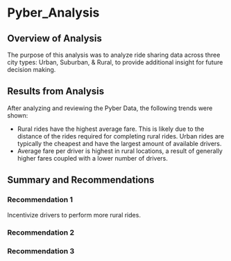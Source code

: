 # Pyber_Analysis

## Overview of Analysis

The purpose of this analysis was to analyze ride sharing data across three city types: Urban, Suburban, & Rural, to provide additional insight for future decision making.

## Results from Analysis

After analyzing and reviewing the Pyber Data, the following trends were shown:
* Rural rides have the highest average fare. This is likely due to the distance of the rides required for completing rural rides. Urban rides are typically the cheapest and have the largest amount of available drivers.
* Average fare per driver is highest in rural locations, a result of generally higher fares coupled with a lower number of drivers.

## Summary and Recommendations

### Recommendation 1
Incentivize drivers to perform more rural rides.

### Recommendation 2

### Recommendation 3


